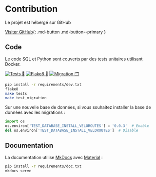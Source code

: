# Contribution

Le projet est hébergé sur GitHub

[Visiter GitHub](https://github.com/3liz/qgis-veloroutes_voies_vertes-plugin/){: .md-button .md-button--primary }

## Code

Le code SQL et Python sont couverts par des tests unitaires utilisant Docker.

[![Tests 🎳](https://github.com/3liz/qgis-pgmetadata-plugin/workflows/Tests%20%F0%9F%8E%B3/badge.svg)](https://github.com/3liz/qgis-pgmetadata-plugin/actions?query=workflow%3A%22Tests+%F0%9F%8E%B3%22+branch%3Amaster)
[![Flake8 🎳](https://github.com/3liz/qgis-pgmetadata-plugin/workflows/Flake8%20%F0%9F%8E%B3/badge.svg)](https://github.com/3liz/qgis-pgmetadata-plugin/actions?query=workflow%3A%22Flake8+%F0%9F%8E%B3%22+branch%3Amaster)
[![Migration 🗂](https://github.com/3liz/qgis-pgmetadata-plugin/workflows/Migration%20%F0%9F%97%82/badge.svg)](https://github.com/3liz/qgis-pgmetadata-plugin/actions?query=workflow%3A%22Migration+%F0%9F%97%82%22+branch%3Amaster)

```bash
pip install -r requirements/dev.txt
flake8
make tests
make test_migration
```

Sur une nouvelle base de données, si vous souhaitez installer la base de données avec les migrations :

```python
import os
os.environ['TEST_DATABASE_INSTALL_VELOROUTES'] = '0.0.3'  # Enable
del os.environ['TEST_DATABASE_INSTALL_VELOROUTES']  # Disable
```

## Documentation

La documentation utilise [MkDocs](https://www.mkdocs.org/) avec [Material](https://squidfunk.github.io/mkdocs-material/) :

```bash
pip install -r requirements/doc.txt
mkdocs serve
```
